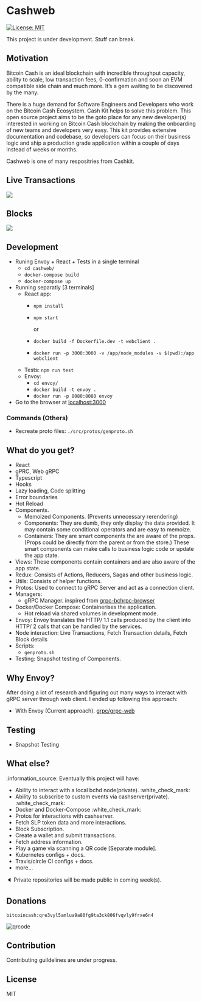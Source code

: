 # Cashweb

[![License: MIT](https://img.shields.io/badge/License-MIT-green.svg)](https://opensource.org/licenses/MIT)

This project is under development. Stuff can break.

## Motivation

Bitcoin Cash is an ideal blockchain with incredible throughput capacity, ability to scale, low transaction fees, 0-confirmation and soon an EVM compatible side chain and much more. It’s a gem waiting to be discovered by the many.

There is a huge demand for Software Engineers and Developers who work on the Bitcoin Cash Ecosystem. Cash Kit helps to solve this problem. This open source project aims to be the goto place for any new developer\(s\) interested in working on Bitcoin Cash blockchain by making the onboarding of new teams and developers very easy. This kit provides extensive documentation and codebase, so developers can focus on their business logic and ship a production grade application within a couple of days instead of weeks or months.

Cashweb is one of many respositries from Cashkit.

##  Live Transactions

![](https://user-images.githubusercontent.com/7335120/119323147-08978580-bc9c-11eb-86d1-6de09d4643d3.gif)

##  Blocks

![](https://user-images.githubusercontent.com/7335120/119323781-b440d580-bc9c-11eb-8590-f2ad3c6406ea.gif)

##  Development

* Runing Envoy + React + Tests in a single terminal
  * `cd cashweb/`
  * `docker-compose build`
  * `docker-compose up`
* Running separatly \[3 terminals\]
  * React app:
    * `npm install`
    * `npm start`

      or

    * `docker build -f Dockerfile.dev -t webclient .`
    * `docker run -p 3000:3000 -v /app/node_modules -v $(pwd):/app webclient`
  * Tests: `npm run test`
  * Envoy:
    * `cd envoy/`
    * `docker build -t envoy .`
    * `docker run -p 8080:8080 envoy`
* Go to the browser at [localhost:3000](http://localhost:3000)

###  Commands \(Others\)

* Recreate proto files: `./src/protos/genproto.sh`

##  What do you get?

* React
* gPRC, Web gRPC
* Typescript
* Hooks
* Lazy loading, Code splitting
* Error boundaries
* Hot Reload
* Components.
  * Memoized Components. \(Prevents unnecessary rerendering\)
  * Components: They are dumb, they only display the data provided. It may contain some conditional operators and are easy to memoize.
  * Containers: They are smart components the are aware of the props. \(Props could be directly from the parent or from the store.\) These smart components can make calls to business logic code or update the app state.
* Views: These components contain containers and are also aware of the app state.
* Redux: Consists of Actions, Reducers, Sagas and other business logic.
* Utils: Consists of helper functions.
* Protos: Used to connect to gRPC Server and act as a connection client.
* Managers:
  * gRPC Manager. inspired from [grpc-bchrpc-browser](https://github.com/2qx/grpc-bchrpc-browser)
* Docker/Docker Compose: Containerises the application.
  * Hot reload via shared volumes in development mode.
* Envoy: Envoy translates the HTTP/ 1.1 calls produced by the client into HTTP/ 2 calls that can be handled by the services.
* Node interaction: Live Transactions, Fetch Transaction details, Fetch Block details
* Scripts: 
  * `genproto.sh`
* Testing: Snapshot testing of Components.

##  Why Envoy?

After doing a lot of research and figuring out many ways to interact with gRPC server through web client. I ended up following this approach:

* With Envoy \(Current approach\). [grpc/grpc-web](https://github.com/grpc/grpc-web/tree/master/net/grpc/gateway/examples/helloworld#grpc-web-hello-world-guide)

##  Testing

* Snapshot Testing

##  What else?

:information\_source: Eventually this project will have:

* Ability to interact with a local bchd node\(private\). :white\_check\_mark: 
* Ability to subscribe to custom events via cashserver\(private\). :white\_check\_mark:
* Docker and Docker-Compose :white\_check\_mark:
* Protos for interactions with cashserver.
* Fetch SLP token data and more interactions.
* Block Subscription.
* Create a wallet and submit transactions.
* Fetch address information.
* Play a game via scanning a QR code \[Separate module\].
* Kubernetes configs + docs.
* Travis/circle CI configs + docs.
* more...

:speaker: Private repositories will be made public in coming week\(s\).

##  Donations

`bitcoincash:qre3vyl5amlua9a80fg9ta3ck806fvqvly9frxe6n4`

![qrcode](https://user-images.githubusercontent.com/7335120/119320178-ec461980-bc98-11eb-9b05-a6f44d408034.png)

##  Contribution

Contributing guildelines are under progress.

##  License

MIT

